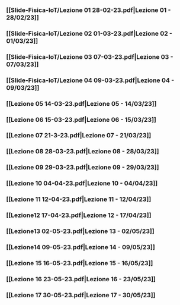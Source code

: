 ### [[Slide-Fisica-IoT/Lezione 01 28-02-23.pdf|Lezione 01 - 28/02/23]]
### [[Slide-Fisica-IoT/Lezione 02 01-03-23.pdf|Lezione 02 - 01/03/23]]
### [[Slide-Fisica-IoT/Lezione 03 07-03-23.pdf|Lezione 03 - 07/03/23]]
### [[Slide-Fisica-IoT/Lezione 04 09-03-23.pdf|Lezione 04 - 09/03/23]]
### [[Lezione 05 14-03-23.pdf|Lezione 05 - 14/03/23]]
### [[Lezione 06 15-03-23.pdf|Lezione 06 - 15/03/23]]
### [[Lezione 07 21-3-23.pdf|Lezione 07 - 21/03/23]]
### [[Lezione 08 28-03-23.pdf|Lezione 08 - 28/03/23]]
### [[Lezione 09 29-03-23.pdf|Lezione 09 - 29/03/23]]
### [[Lezione 10 04-04-23.pdf|Lezione 10 - 04/04/23]]
### [[Lezione 11 12-04-23.pdf|Lezione 11 - 12/04/23]]
### [[Lezione12 17-04-23.pdf|Lezione 12 - 17/04/23]]
### [[Lezione13 02-05-23.pdf|Lezione 13 - 02/05/23]]
### [[Lezione14 09-05-23.pdf|Lezione 14 - 09/05/23]]
### [[Lezione 15 16-05-23.pdf|Lezione 15 - 16/05/23]]
### [[Lezione 16 23-05-23.pdf|Lezione 16 - 23/05/23]]
### [[Lezione 17 30-05-23.pdf|Lezione 17 - 30/05/23]]
